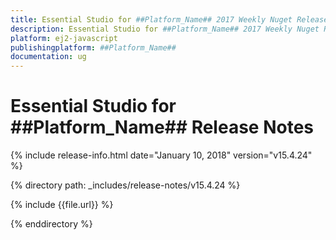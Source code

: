 ```yaml
---
title: Essential Studio for ##Platform_Name## 2017 Weekly Nuget Release Release Notes  
description: Essential Studio for ##Platform_Name## 2017 Weekly Nuget Release Release Notes  
platform: ej2-javascript
publishingplatform: ##Platform_Name##
documentation: ug
---
```


# Essential Studio for  ##Platform_Name##  Release Notes  

{% include release-info.html date="January 10, 2018"  version="v15.4.24" %} 

{% directory path: _includes/release-notes/v15.4.24 %}

{% include {{file.url}} %}

{% enddirectory %}


